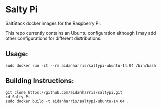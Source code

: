# Salty Pi

SaltStack docker images for the Raspberry Pi.

This repo currently contains an Ubuntu configuration although I may add other configurations for different distributions.

## Usage:

```
sudo docker run -it --rm aidanharris/saltypi-ubuntu-14.04 /bin/bash
```

## Building Instructions:

```
git clone https://github.com/aidanharris/saltypi.git
cd Salty-Pi
sudo docker build -t aidanharris/saltypi-ubuntu-14.04 .
```
